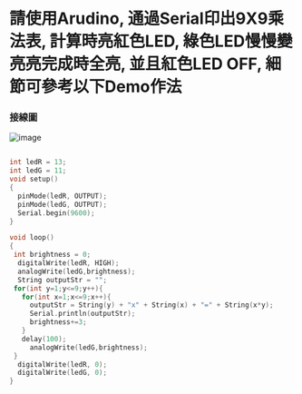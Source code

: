 # 請使用Arudino, 通過Serial印出9X9乘法表, 計算時亮紅色LED, 綠色LED慢慢變亮亮完成時全亮, 並且紅色LED OFF, 細節可參考以下Demo作法
### 接線圖
![image](https://user-images.githubusercontent.com/17948436/134793396-8d58f139-b4d7-4fbf-9ac4-fe545f9d604f.png)

```c

int ledR = 13;
int ledG = 11;
void setup()
{
  pinMode(ledR, OUTPUT);
  pinMode(ledG, OUTPUT);
  Serial.begin(9600);
}

void loop()
{     
 int brightness = 0;
  digitalWrite(ledR, HIGH);
  analogWrite(ledG,brightness);
  String outputStr = "";
 for(int y=1;y<=9;y++){
   for(int x=1;x<=9;x++){
     outputStr = String(y) + "x" + String(x) + "=" + String(x*y);
     Serial.println(outputStr);
     brightness+=3;
   }
   delay(100);
     analogWrite(ledG,brightness);
 }
  digitalWrite(ledR, 0);
  digitalWrite(ledG, 0);  
}

```
